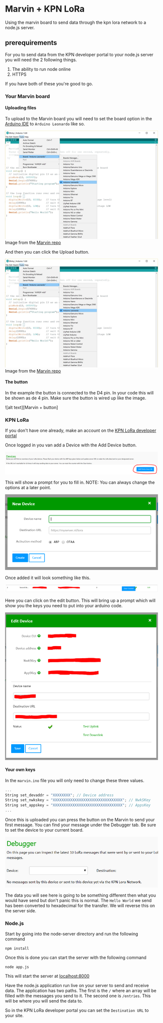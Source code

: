 # Marvin + KPN LoRa
Using the marvin board to send data through the kpn lora network to a node.js server.

## prerequirements
For you to send data from the KPN developer portal to your node.js server you will need the 2 following things.

1. The ability to run node online
2. HTTPS

If you have both of these you're good to go.

### Your Marvin board

#### Uploading files

To upload to the Marvin board you will need to set the board option in the [Arduino IDE] to `Arduino Leonardo` like so.

![alt text][Setting the board to Leonardo]
Image from the [Marvin repo]

And then you can click the Upload button.

![alt text][Upload a sketch]
Image from the [Marvin repo]

#### The button
In the example the button is connected to the D4 pin. In your code this will be shown as de 4 pin. Make sure the button is wired up like the image.

![alt text][Marvin + button]

### KPN LoRa

If you don't have one already, make an account on the [KPN LoRa developer portal]

Once logged in you van add a Device with the Add Device button.

![alt text][Add device]

This will show a prompt for you to fill in. NOTE: You can always change the options at a later point.

![alt text][Device prompt]

Once added it will look something like this.

![alt text][Device overview]

Here you can click on the edit button. This will bring up a prompt which will show you the keys you need to put into your arduino code.

![alt text][Device values]

#### Your own keys

In the `marvin.ino` file you will only need to change these three values.

```c++
...
String set_devaddr = "XXXXXXXX"; // Device address
String set_nwkskey = "XXXXXXXXXXXXXXXXXXXXXXXXXXXXXXXX"; // NwkSKey
String set_appskey = "XXXXXXXXXXXXXXXXXXXXXXXXXXXXXXXX"; // AppsKey
...
```

Once this is uploaded you can press the button on the Marvin to send your first message. You can find your message under the Debugger tab. Be sure to set the device to your current board.

![alt text][Debugger]

The data you will see here is going to be something different then what you would have send but don't panic this is normal. The `Hello World` we send has been converted to hexadecimal for the transfer. We will reverse this on the server side.

### Node.js

Start by going into the node-server directory and run the following command

```
npm install
```

Once this is done you can start the server with the following command

```
node app.js
```

This will start the server at [localhost:8000]

Have the node.js application run live on your server to send and receive data. The application has two paths. The first is the `/` where an array will be filled with the messages you send to it. The second one is `/entries`. This will be where you will send the data to.

So in the KPN LoRa developer portal you can set the `Destination URL` to your site.

[localhost:8000]: http://localhost:8000
[Arduino IDE]: https://www.arduino.cc/en/main/software
[Marvin repo]: https://github.com/iotacademy/marvin/tree/master/Software
[KPN LoRa developer portal]: https://loradeveloper.mendixcloud.com/index.html

[Setting the board to Leonardo]: https://github.com/servinlp/marvin-KPN-LoRa/raw/master/images/uploading.jpg "Setting the board to Leonardo"
[Upload a sketch]: https://github.com/servinlp/marvin-KPN-LoRa/raw/master/images/uploading.jpg "Upload a sketch"

[Add device]: https://github.com/servinlp/marvin-KPN-LoRa/raw/master/images/add-device.PNG "Add device"
[Device prompt]: https://github.com/servinlp/marvin-KPN-LoRa/raw/master/images/add-device-prompt.PNG "Device prompt"
[Device overview]: https://github.com/servinlp/marvin-KPN-LoRa/raw/master/images/device-overview.PNG "Device overview"
[Device values]: https://github.com/servinlp/marvin-KPN-LoRa/raw/master/images/device-values.PNG "Device values"
[Debugger]: https://github.com/servinlp/marvin-KPN-LoRa/raw/master/images/debugger.PNG "Debugger"

[Mavin + button]: https://github.com/servinlp/marvin-KPN-LoRa/raw/master/images/marvin-plus-board.jpg "Mavin + button"
